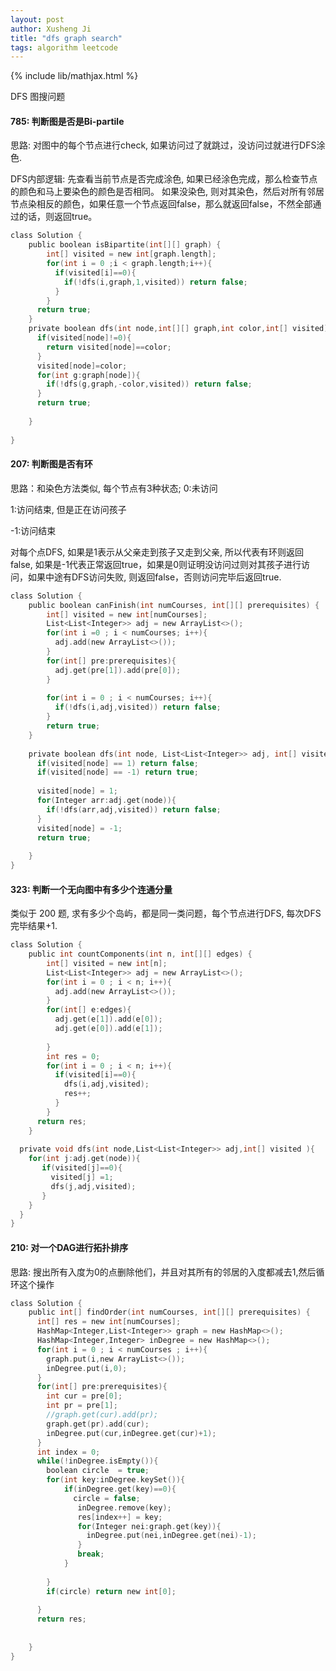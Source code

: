 ```yaml
---
layout: post
author: Xusheng Ji
title: "dfs graph search"
tags: algorithm leetcode
---
```


{% include lib/mathjax.html %}


<script type="text/javascript" async
  src="https://cdnjs.cloudflare.com/ajax/libs/mathjax/2.7.5/MathJax.js?config=TeX-MML-AM_CHTML">
</script>

<script type="text/x-mathjax-config">
  MathJax.Hub.Config({
    extensions: [
      "MathMenu.js",
      "MathZoom.js",
      "AssistiveMML.js",
      "a11y/accessibility-menu.js"
    ],
    jax: ["input/TeX", "output/CommonHTML"],
    TeX: {
      extensions: [
        "AMSmath.js",
        "AMSsymbols.js",
        "noErrors.js",
        "noUndefined.js",
      ]
    }
  });
</script>


DFS 图搜问题 

#### 785: 判断图是否是Bi-partile

思路: 对图中的每个节点进行check, 如果访问过了就跳过，没访问过就进行DFS涂色.


DFS内部逻辑:  先查看当前节点是否完成涂色, 如果已经涂色完成，那么检查节点的颜色和马上要染色的颜色是否相同。
如果没染色, 则对其染色，然后对所有邻居节点染相反的颜色，如果任意一个节点返回false，那么就返回false，不然全部通过的话，则返回true。

```c
class Solution {
    public boolean isBipartite(int[][] graph) {
        int[] visited = new int[graph.length];
        for(int i = 0 ;i < graph.length;i++){
          if(visited[i]==0){
            if(!dfs(i,graph,1,visited)) return false;
          }
        }
      return true;
    }
    private boolean dfs(int node,int[][] graph,int color,int[] visited){
      if(visited[node]!=0){
        return visited[node]==color;
      }
      visited[node]=color;
      for(int g:graph[node]){
        if(!dfs(g,graph,-color,visited)) return false;
      }
      return true;
      
    }
    
}

```

#### 207: 判断图是否有环


思路：和染色方法类似, 每个节点有3种状态;
0:未访问

1:访问结束, 但是正在访问孩子


-1:访问结束

对每个点DFS, 如果是1表示从父亲走到孩子又走到父亲, 所以代表有环则返回false, 
如果是-1代表正常返回true，如果是0则证明没访问过则对其孩子进行访问，如果中途有DFS访问失败, 则返回false，否则访问完毕后返回true.


```c
class Solution {
    public boolean canFinish(int numCourses, int[][] prerequisites) {
        int[] visited = new int[numCourses];
        List<List<Integer>> adj = new ArrayList<>();
        for(int i =0 ; i < numCourses; i++){
          adj.add(new ArrayList<>());
        }
        for(int[] pre:prerequisites){
          adj.get(pre[1]).add(pre[0]);
        }
      
        for(int i = 0 ; i < numCourses; i++){
          if(!dfs(i,adj,visited)) return false;
        }
        return true;
    }
  
    private boolean dfs(int node, List<List<Integer>> adj, int[] visited){
      if(visited[node] == 1) return false;
      if(visited[node] == -1) return true;
      
      visited[node] = 1;
      for(Integer arr:adj.get(node)){
        if(!dfs(arr,adj,visited)) return false;
      }
      visited[node] = -1;
      return true;
      
    }
}


```



#### 323: 判断一个无向图中有多少个连通分量

类似于 200 题, 求有多少个岛屿，都是同一类问题，每个节点进行DFS, 每次DFS完毕结果+1.

```c
class Solution {
    public int countComponents(int n, int[][] edges) {
        int[] visited = new int[n];
        List<List<Integer>> adj = new ArrayList<>();
        for(int i = 0 ; i < n; i++){
          adj.add(new ArrayList<>());
        }
        for(int[] e:edges){
          adj.get(e[1]).add(e[0]);
          adj.get(e[0]).add(e[1]);
          
        }
        int res = 0;
        for(int i = 0 ; i < n; i++){
          if(visited[i]==0){
            dfs(i,adj,visited);
            res++;
          }
        }
      return res;
    }
  
  private void dfs(int node,List<List<Integer>> adj,int[] visited ){
    for(int j:adj.get(node)){
       if(visited[j]==0){
         visited[j] =1;
         dfs(j,adj,visited);
       }
    }
  }
}


```


#### 210: 对一个DAG进行拓扑排序

思路: 搜出所有入度为0的点删除他们，并且对其所有的邻居的入度都减去1,然后循环这个操作

```c
class Solution {
    public int[] findOrder(int numCourses, int[][] prerequisites) {
      int[] res = new int[numCourses];  
      HashMap<Integer,List<Integer>> graph = new HashMap<>();
      HashMap<Integer,Integer> inDegree = new HashMap<>();
      for(int i = 0 ; i < numCourses ; i++){
        graph.put(i,new ArrayList<>());
        inDegree.put(i,0);
      }
      for(int[] pre:prerequisites){
        int cur = pre[0];
        int pr = pre[1];
        //graph.get(cur).add(pr);
        graph.get(pr).add(cur);
        inDegree.put(cur,inDegree.get(cur)+1);
      }
      int index = 0;
      while(!inDegree.isEmpty()){
        boolean circle  = true;
        for(int key:inDegree.keySet()){
            if(inDegree.get(key)==0){
              circle = false;
               inDegree.remove(key);
               res[index++] = key;
               for(Integer nei:graph.get(key)){
                 inDegree.put(nei,inDegree.get(nei)-1);
               }
               break;
            }
         
        }
        if(circle) return new int[0];
          
      }
      return res;
      
      
    }
}


```









